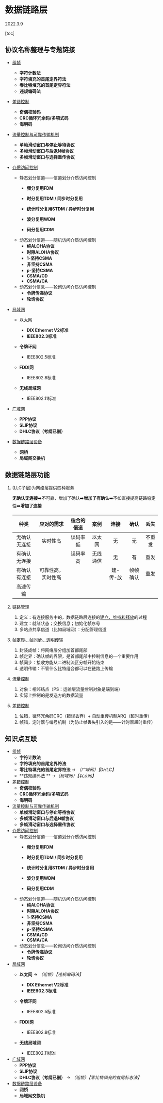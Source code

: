 # 数据链路层

2022.3.9

[toc]

## 协议名称整理与专题链接

* [组帧](./组帧.md)
  * **字符计数法**
  * **字符填充的首尾定界符法**
  * **零比特填充的首尾定界符法**
  * **违规编码法**
* [差错控制](./差错控制.md)
  * **奇偶校验码**
  * **CRC循环冗余码/多项式码**
  * **海明码**
* [流量控制与可靠传输机制](./流量控制.md)
  * **单帧滑动窗口与停止等待协议**
  * **多帧滑动窗口与后退N帧协议**
  * **多帧滑动窗口与选择重传协议**
* [介质访问控制](./介质访问控制.md)
  * 静态划分信道——信道划分介质访问控制
    * **频分复用FDM**
    * **时分复用TDM / 同步时分复用**
    * **统计时分复用STDM / 异步时分复用**

    * **波分复用WDM**

    * **码分复用CDM**
  * 动态划分信道——随机访问介质访问控制
    * **纯ALOHA协议**
    * **时隙ALOHA协议**
    * **1-坚持CSMA**
    * **非坚持CSMA**
    * **p-坚持CSMA**
    * **CSMA/CD**
    * **CSMA/CA**
  * 动态划分信息——轮询访问介质访问控制
    * **令牌传递协议**
    * **轮询协议**
* [局域网](./局域网.md)
  * 以太网
    * **DIX Ethernet V2标准**
    * **IEEE802.3标准**

  * **令牌环网**
    * IEEE802.5标准

  * **FDDI网**
    * IEEE802.8标准

  * **无线局域网**
    * IEEE802.11标准

* [广域网](./广域网.md)
  * **PPP协议**
  * **SLIP协议**
  * **DHLC协议（考纲已删）**

* [数据链路层设备](./数据链路层设备.md)
  * **网桥**
  * **局域网交换机**


## 数据链路层功能

1. (LLC子层)为网络层提供四种服务

   **无确认无连接**➡️不可靠，增加了确认➡️**增加了有确认**➡️不如直接提高链路稳定性➡️**增加了连接**

   |     种类     |     应对的需求     | 适合的信道 |   案例   |   连接   |   确认   |  丢失  |
   | :----------: | :----------------: | :--------: | :------: | :------: | :------: | :----: |
   | 无确认无连接 |      实时性高      |  误码率低  |  以太网  |    无    |    无    | 不重发 |
   | 有确认无连接 |                    |  误码率高  | 无线通信 |    无    |    有    |  重发  |
   | 有确认有连接 | 可靠性高，实时性高 |            |          | 建-传-放 | 帧帧确认 |  重发  |
   |   高速传输   |                    |            |          |          |          |        |

2. 链路管理

   1. 定义：有连接服务中的，数据链路层连接的<u>建立、维持和释放</u>的过程
   2. 建立：就绪状态；交换信息；初始化帧序号
   3. 多站点共享信道（比如局域网）：分配管理信道

3. [帧定界、帧同步、透明传输](./组帧.md)

   1. 封装成帧：将网络层分组加首部尾部
   2. 帧定界：确认帧的界限，是首部尾部中控制信息的一个重要作用
   3. 帧同步：接收方能从二进制流区分帧开始结束
   4. 透明传输：不管什么比特组合都可以在链路上传输

4. [流量控制](./流量控制.html)

   1. 对象：相邻结点（PS：运输层流量控制对象是端到端）
   2. 实际上控制的是发送方的数据流量
   
5. [差错控制](./差错控制.md)

   1. 位错，循环冗余码CRC（错误丢弃）+ 自动重传机制ARQ（超时重传）
   2. 帧错，定时器与编号机制（为防止帧丢失引入的是——计时器超时重传）

## 知识点互联

* [组帧](./组帧.md)
  * **字符计数法**
  * **字符填充的首尾定界符法**
  * **零比特填充的首尾定界符法** *-> （广域网）【DHLC】*
  * **违规编码法  ** *->（局域网）【以太网】*
* [差错控制](./差错控制.md)
  * **奇偶校验码**
  * **CRC循环冗余码/多项式码**
  * **海明码**
* [流量控制与可靠传输机制](./流量控制.md)
  * **单帧滑动窗口与停止等待协议**
  * **多帧滑动窗口与后退N帧协议**
  * **多帧滑动窗口与选择重传协议**
* [介质访问控制](./介质访问控制.md)
  * 静态划分信道——信道划分介质访问控制
    * **频分复用FDM**
    * **时分复用TDM / 同步时分复用**
    * **统计时分复用STDM / 异步时分复用**

    * **波分复用WDM**

    * **码分复用CDM**
  * 动态划分信道——随机访问介质访问控制
    * **纯ALOHA协议**
    * **时隙ALOHA协议**
    * **1-坚持CSMA**
    * **非坚持CSMA**
    * **p-坚持CSMA**
    * **CSMA/CD**
    * **CSMA/CA**
  * 动态划分信息——轮询访问介质访问控制
    * **令牌传递协议**
    * **轮询协议**
* [局域网](./局域网.md)
  * **以太网** -> *（组帧）【违规编码法】*
    * **DIX Ethernet V2标准**
    * **IEEE802.3标准**

  * **令牌环网**
    * IEEE802.5标准

  * **FDDI网**
    * IEEE802.8标准

  * **无线局域网**
    * IEEE802.11标准
* [广域网](./广域网.md)
  * **PPP协议**
  * **SLIP协议**
  * **DHLC协议（考纲已删）** -> *（组帧）【零比特填充的首尾标志法】*
* [数据链路层设备](./数据链路层设备.md)
  * **网桥**
  * **局域网交换机**
